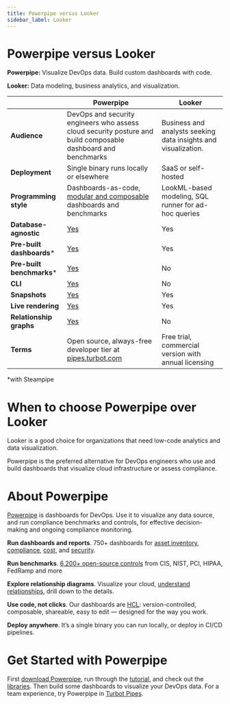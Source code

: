 ```yaml
---
title: Powerpipe versus Looker
sidebar_label: Looker
---
```


# Powerpipe versus Looker


**Powerpipe:** Visualize DevOps data. Build custom dashboards with code.


**Looker:** Data modeling, business analytics, and visualization.



 | | **Powerpipe** | **Looker** | 
| --- | --- | --- |
| **Audience** | DevOps and security engineers who assess cloud security posture and build composable dashboard and benchmarks | Business and analysts seeking data insights and visualization. |
| **Deployment** | Single binary runs locally or elsewhere | SaaS or self-hosted |
| **Programming style** | Dashboards-as-code, <a href="https://steampipe.io/blog/remixing-dashboards" target="_blank">modular and composable</a> dashboards and benchmarks | LookML-based modeling, SQL runner for ad-hoc queries |
| **Database-agnostic** | <a href="https://powerpipe.io/docs/run#selecting-a-database" target="_blank">Yes</a> | Yes |
| **Pre-built dashboards*** | <a href="https://hub.powerpipe.io" target="_blank">Yes</a> | Yes |
| **Pre-built benchmarks*** | <a href="https://hub.powerpipe.io" target="_blank">Yes</a> | No |
| **CLI** | <a href="https://powerpipe.io/docs/reference/cli" target="_blank">Yes</a> | No |
| **Snapshots** | <a href="https://powerpipe.io/docs/run/snapshots/interactive-snapshots" target="_blank">Yes</a> | Yes |
| **Live rendering** | <a href="https://steampipe.io/blog/dashboards-as-code#dashboards-as-code" target="_blank">Yes</a> | Yes |
| **Relationship graphs** | <a href="https://powerpipe.io/docs/powerpipe-hcl/graph#graph" target="_blank">Yes</a> | No |
| **Terms** | Open source, always-free developer tier at <a href="http://pipes.turbot.com" target="_blank">pipes.turbot.com</a> | Free trial, commercial version with annual licensing |

*with Steampipe

# When to choose Powerpipe over Looker

Looker is a good choice for organizations that need low-code analytics and data visualization. 

  
Powerpipe is the preferred alternative for DevOps engineers who use and build dashboards that visualize cloud infrastructure or assess compliance.

# About Powerpipe

<a href="https://powerpipe.io/" target="_blank">Powerpipe</a> is dashboards for DevOps. Use it to visualize any data source, and run compliance benchmarks and controls, for effective decision-making and ongoing compliance monitoring.

**Run dashboards and reports**. 750+ dashboards for <a href="https://hub.powerpipe.io/?objectives=dashboard" target="_blank">asset inventory</a>, <a href="https://hub.powerpipe.io/?objectives=compliance" target="_blank">compliance</a>, <a href="https://hub.powerpipe.io/?objectives=cost" target="_blank">cost</a>, and <a href="https://hub.powerpipe.io/?objectives=security" target="_blank">security</a>. 

 

**Run benchmarks**. <a href="https://hub.powerpipe.io" target="_blank">6,200+ open-source controls</a> from CIS, NIST, PCI, HIPAA, FedRamp and more

**Explore relationship diagrams**. Visualize your cloud, <a href="https://powerpipe.io/docs#visualize-cloud-infrastructure" target="_blank">understand relationships</a>, drill down to the details.

**Use code, not clicks**. Our dashboards are <a href="https://powerpipe.io/docs/build" target="_blank">HCL</a>: version-controlled, composable, shareable, easy to edit — designed for the way you work.

**Deploy anywhere**. It’s a single binary you can run locally, or deploy in CI/CD pipelines.

# Get Started with Powerpipe

First <a href="https://powerpipe.io/downloads" target="_blank">download Powerpipe</a>, run through the <a href="https://powerpipe.io/docs/build" target="_blank">tutorial</a>, and check out the <a href="https://hub.powerpipe.io" target="_blank">libraries</a>. Then build some dashboards to visualize your DevOps data. For a team experience, try Powerpipe in <a href="https://turbot.com/pipes" target="_blank">Turbot Pipes</a>.

